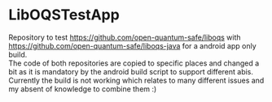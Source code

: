 # LibOQSTestApp

Repository to test https://github.com/open-quantum-safe/liboqs with https://github.com/open-quantum-safe/liboqs-java for a android app only build.  
The code of both repositories are copied to specific places and changed a bit as it is mandatory by the android build script to support different abis.  
Currently the build is not working which relates to many different issues and my absent of knowledge to combine them :)  

